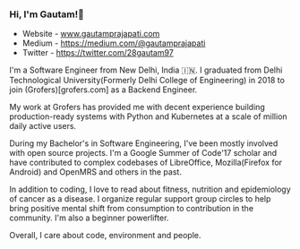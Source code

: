 ### Hi, I'm Gautam!👋

<!--
**brainbreaker/brainbreaker** is a ✨ _special_ ✨ repository because its `README.md` (this file) appears on your GitHub profile.

Here are some ideas to get you started:

- 🔭 I’m currently working on ...
- 🌱 I’m currently learning ...
- 👯 I’m looking to collaborate on ...
- 🤔 I’m looking for help with ...
- 💬 Ask me about ...
- 📫 How to reach me: ...
- 😄 Pronouns: ...
- ⚡ Fun fact: ...
-->

- Website - www.gautamprajapati.com
- Medium - https://medium.com/@gautamprajapati
- Twitter - https://twitter.com/28gautam97

I'm a Software Engineer from New Delhi, India 🇮🇳. I graduated from Delhi Technological University(Formerly Delhi College of Engineering) in 2018 to join (Grofers)[grofers.com] as a Backend Engineer.

My work at Grofers has provided me with decent experience building production-ready systems with Python and Kubernetes at a scale of million daily active users.

During my Bachelor's in Software Engineering, I've been mostly involved with open source projects. I'm a Google Summer of Code'17 scholar and have contributed to complex codebases of LibreOffice, Mozilla(Firefox for Android) and OpenMRS and others in the past.

In addition to coding, I love to read about fitness, nutrition and epidemiology of cancer as a disease. I organize regular support group circles to help bring positive mental shift from consumption to contribution in the community. I'm also a beginner powerlifter.

Overall, I care about code, environment and people.
